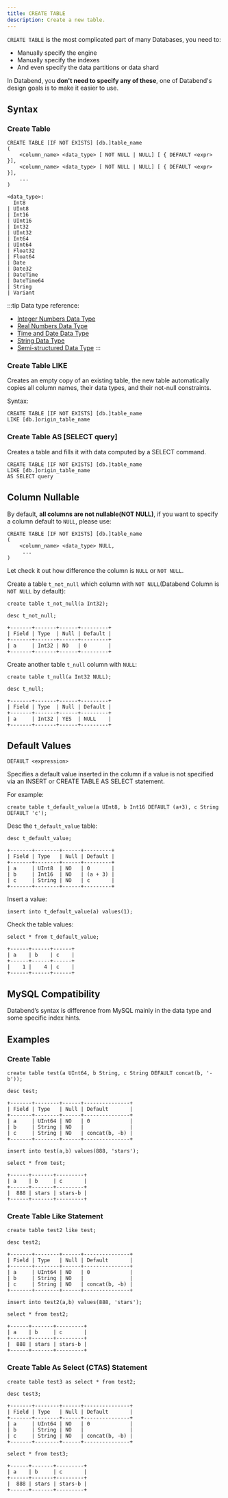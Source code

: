 ```yaml
---
title: CREATE TABLE
description: Create a new table.
---
```


`CREATE TABLE` is the most complicated part of many Databases, you need to:
* Manually specify the engine
* Manually specify the indexes
* And even specify the data partitions or data shard
 
In Databend, you **don't need to specify any of these**, one of Databend's design goals is to make it easier to use.

## Syntax

### Create Table
```text
CREATE TABLE [IF NOT EXISTS] [db.]table_name
(
    <column_name> <data_type> [ NOT NULL | NULL] [ { DEFAULT <expr> }],
    <column_name> <data_type> [ NOT NULL | NULL] [ { DEFAULT <expr> }],
    ...
)

<data_type>:
  Int8
| UInt8
| Int16
| UInt16
| Int32
| UInt32
| Int64
| UInt64
| Float32
| Float64
| Date
| Date32
| DateTime
| DateTime64
| String
| Variant
```

:::tip
Data type reference:
* [Integer Numbers Data Type](../../../10-data-types/10-data-type-integer-number.md)
* [Real Numbers Data Type](../../../10-data-types/11-data-type-real-number.md)
* [Time and Date Data Type](../../../10-data-types/20-data-type-time-date-types.md)
* [String Data Type](../../../10-data-types/30-data-type-string-types.md)
* [Semi-structured Data Type](../../../10-data-types/40-data-type-semi-structured-types.md)
:::

### Create Table LIKE

Creates an empty copy of an existing table, the new table automatically copies all column names, their data types, and their not-null constraints.

Syntax:
```text
CREATE TABLE [IF NOT EXISTS] [db.]table_name
LIKE [db.]origin_table_name
```

### Create Table AS [SELECT query]

Creates a table and fills it with data computed by a SELECT command.

```text
CREATE TABLE [IF NOT EXISTS] [db.]table_name
LIKE [db.]origin_table_name
AS SELECT query
```

## Column Nullable

By default, **all columns are not nullable(NOT NULL)**, if you want to specify a column default to `NULL`, please use:
```text
CREATE TABLE [IF NOT EXISTS] [db.]table_name
(
    <column_name> <data_type> NULL,
     ...
)
```

Let check it out how difference the column is `NULL` or `NOT NULL`.

Create a table `t_not_null` which column with `NOT NULL`(Databend Column is `NOT NULL` by default):
```text title='mysql>'
create table t_not_null(a Int32);
```

```text title='mysql>'
desc t_not_null;
```

```
+-------+-------+------+---------+
| Field | Type  | Null | Default |
+-------+-------+------+---------+
| a     | Int32 | NO   | 0       |
+-------+-------+------+---------+
```

Create another table `t_null` column with `NULL`:
```text title='mysql>'
create table t_null(a Int32 NULL);
```

```text title='mysql>'
desc t_null;
```

```
+-------+-------+------+---------+
| Field | Type  | Null | Default |
+-------+-------+------+---------+
| a     | Int32 | YES  | NULL    |
+-------+-------+------+---------+
```

## Default Values
```text
DEFAULT <expression>
```
Specifies a default value inserted in the column if a value is not specified via an INSERT or CREATE TABLE AS SELECT statement.

For example:
```text title='mysql>'
create table t_default_value(a UInt8, b Int16 DEFAULT (a+3), c String DEFAULT 'c');
```

Desc the `t_default_value` table:
```text title='mysql>'
desc t_default_value;
```
```text
+-------+--------+------+---------+
| Field | Type   | Null | Default |
+-------+--------+------+---------+
| a     | UInt8  | NO   | 0       |
| b     | Int16  | NO   | (a + 3) |
| c     | String | NO   | c       |
+-------+--------+------+---------+
```

Insert a value:
```text title='mysql>'
insert into t_default_value(a) values(1);
```

Check the table values:
```text title='mysql>'
select * from t_default_value;
```
```
+------+------+------+
| a    | b    | c    |
+------+------+------+
|    1 |    4 | c    |
+------+------+------+
```

## MySQL Compatibility

Databend’s syntax is difference from MySQL mainly in the data type and some specific index hints.

## Examples

### Create Table

```text title='mysql>'
create table test(a UInt64, b String, c String DEFAULT concat(b, '-b'));
```

```text title='mysql>'
desc test;
```
```text
+-------+--------+------+---------------+
| Field | Type   | Null | Default       |
+-------+--------+------+---------------+
| a     | UInt64 | NO   | 0             |
| b     | String | NO   |               |
| c     | String | NO   | concat(b, -b) |
+-------+--------+------+---------------+
```

```text title='mysql>'
insert into test(a,b) values(888, 'stars');
```

```text title='mysql>'
select * from test;
```
```text
+------+-------+---------+
| a    | b     | c       |
+------+-------+---------+
|  888 | stars | stars-b |
+------+-------+---------+
```

### Create Table Like Statement
```text title='mysql>'
create table test2 like test;
```

```text title='mysql>'
desc test2;
```
```text
+-------+--------+------+---------------+
| Field | Type   | Null | Default       |
+-------+--------+------+---------------+
| a     | UInt64 | NO   | 0             |
| b     | String | NO   |               |
| c     | String | NO   | concat(b, -b) |
+-------+--------+------+---------------+
```

```text title='mysql>'
insert into test2(a,b) values(888, 'stars');
```

```text title='mysql>'
select * from test2;
```
```text
+------+-------+---------+
| a    | b     | c       |
+------+-------+---------+
|  888 | stars | stars-b |
+------+-------+---------+
```

### Create Table As Select (CTAS) Statement

```text title='mysql>'
create table test3 as select * from test2;
```
```text title='mysql>'
desc test3;
```
```text
+-------+--------+------+---------------+
| Field | Type   | Null | Default       |
+-------+--------+------+---------------+
| a     | UInt64 | NO   | 0             |
| b     | String | NO   |               |
| c     | String | NO   | concat(b, -b) |
+-------+--------+------+---------------+
```

```text title='mysql>'
select * from test3;
```
```text
+------+-------+---------+
| a    | b     | c       |
+------+-------+---------+
|  888 | stars | stars-b |
+------+-------+---------+
```